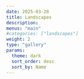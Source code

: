 ```yaml
---
date: 2025-03-28
title: Landscapes
description:
menus: "main"
#categories: ["landscapes"]
weight: 2
type: "gallery"
params:
  theme: dark
  sort_order: desc
  sort_by: Name
---
```

